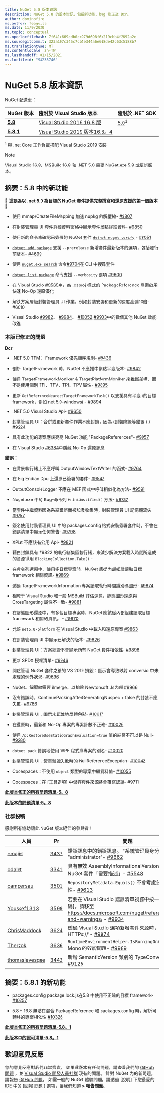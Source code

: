 ```yaml
---
title: NuGet 5.8 版本資訊
description: NuGet 5.8 的版本資訊，包括新功能、bug 修正及 Dcr。
author: dominofire
ms.author: feaguila
ms.date: 11/9/2020
ms.topic: conceptual
ms.openlocfilehash: 7f641c669cdb0cc979d698f6b219cbb4f2692a2e
ms.sourcegitcommit: 323a107c345c7cb4e344a6e6d8de42c63c5188b7
ms.translationtype: MT
ms.contentlocale: zh-TW
ms.lasthandoff: 01/15/2021
ms.locfileid: "98235746"
---
```

# <a name="nuget-58-release-notes"></a>NuGet 5.8 版本資訊

NuGet 配送車：

| NuGet 版本 | 隨附於 Visual Studio 版本 | 隨附於 .NET SDK |
|:---|:---|:---|
| [**5.8**](https://nuget.org/downloads) | [Visual Studio 2019 16.8 版](https://visualstudio.microsoft.com/downloads/) | [5.0](https://dotnet.microsoft.com/download/dotnet-core/5.0)<sup>1</sup> |
| [**5.8.1**](https://nuget.org/downloads) | [Visual Studio 2019 版本16.8。4](https://visualstudio.microsoft.com/downloads/) | |

<sup>1</sup> 與 .net Core 工作負載搭配 Visual Studio 2019 安裝
  
> [!NOTE]
> Visual Studio 16.8、MSBuild 16.8 和 .NET 5.0 需要 NuGet.exe 5.8 或更新版本。


## <a name="summary-whats-new-in-58"></a>摘要：5.8 中的新功能
🎉 **這是為以 .net 5.0 為目標的 NuGet 套件提供完整撰寫和還原支援的第一個版本** 🎉

* 使用 mmap/CreateFileMapping 加速 nupkg 的解壓縮- [#9807](https://github.com/NuGet/Home/issues/9807)

* 在封裝管理員 UI 套件詳細資料窗格中顯示套件弱點詳細資料- [#9850](https://github.com/NuGet/Home/issues/9850)

* 使用新的命令來確認已簽署的 NuGet 套件 [`dotnet nuget verify`](https://docs.microsoft.com/dotnet/core/tools/dotnet-nuget-verify) - [#8051](https://github.com/NuGet/Home/issues/8051)

* [`dotnet add package`](https://docs.microsoft.com/dotnet/core/tools/dotnet-add-package#:~:text=dotnet%20add%20package%201%20Name%202%20Synopsis%203,when%20targeting%20a%20specific%20framework.%20...%206%20Examples) 支援 `--prerelease` 新增套件最新版本的選項，包括發行前版本- [#4699](https://github.com/NuGet/Home/issues/4699)

* 使用 [`nuget.exe search`](https://docs.microsoft.com/nuget/reference/cli-reference/cli-ref-search) 命令[#9704](https://github.com/NuGet/Home/issues/9704)在 CLI 中搜尋套件

* [`dotnet list package`](https://docs.microsoft.com/dotnet/core/tools/dotnet-list-package) 命令支援 `--verbosity` 選項 [#9600](https://github.com/NuGet/Home/issues/9600)

* 在 Visual Studio [#9565](https://github.com/NuGet/Home/issues/9565)中，為 .csproj 樣式的 PackageReference 專案啟用快速 No-Op 還原優化

* 解決方案層級封裝管理員 UI 作業，例如封裝安裝和更新的速度高達10倍- [#6010](https://github.com/NuGet/Home/issues/6010)

* Visual Studio [#9982](https://github.com/NuGet/Home/issues/9982)、 [#9984](https://github.com/NuGet/Home/issues/9984)、 [#10052](https://github.com/NuGet/Home/issues/10052) [#9903](https://github.com/NuGet/Home/issues/9903)中的數個其他 NuGet 效能改進


### <a name="issues-fixed-in-this-release"></a>本版已修正的問題

**Dcr**

* .NET 5.0 TFM： Framework 優先順序規則- [#9436](https://github.com/NuGet/Home/issues/9436)

* 剖析 TargetFramework 時，NuGet 不應推中斷點平臺版本- [#9842](https://github.com/NuGet/Home/issues/9842)

* 使用 TargetFrameworkMoniker & TargetPlatformMoniker 來推斷架構，而不是使用個別 TFI、TFV、TPI、TPV 屬性- [#9895](https://github.com/NuGet/Home/issues/9895)

* 更新 `GetReferenceNearestTargetFrameworkTask()` 以支援具有平臺 (的目標 framework，例如 net 5.0-windows) - [#9894](https://github.com/NuGet/Home/issues/9894)

* .NET 5.0 Visual Studio Api- [#9650](https://github.com/NuGet/Home/issues/9650)

* 封裝管理員 UI：合併或更新套件作業不應封鎖，因為 (封裝降級等錯誤 ) ） [#9224](https://github.com/NuGet/Home/issues/9224)

* 具有此功能的專案應該亮亮 NuGet 功能;"PackageReferences"- [#9957](https://github.com/NuGet/Home/issues/9957)

* 在 Visual Studio [#6384](https://github.com/NuGet/Home/issues/6384)中隱藏 No-Op 還原訊息

**錯誤：**

* 在背景執行緒上不應呼叫 OutputWindowTextWriter 的函式- [#9764](https://github.com/NuGet/Home/issues/9764)

* 在 Big Endian Cpu 上還原已簽署的套件- [#9547](https://github.com/NuGet/Home/issues/9547)

* OutputConsoleLogger 不應在 MEF 函式中呼叫相似化為方法- [#9591](https://github.com/NuGet/Home/issues/9591)

* Nuget.exe 中的 Bug-命令列 `PrintJustified()` 方法- [#9737](https://github.com/NuGet/Home/issues/9737)

* 當套件中繼資料因為系結錯誤而被垃圾收集時，封裝管理員 UI 記憶體流失 [#9757](https://github.com/NuGet/Home/issues/9757)

* 簽名使用封裝管理員 UI 中的 packages.config 格式安裝簽署套件時，不會在錯誤清單中顯示任何警告- [#9798](https://github.com/NuGet/Home/issues/9798)

* XPlat 不應該有公用 Api- [#9821](https://github.com/NuGet/Home/issues/9821)

* 藉由封鎖具有 #9822 的執行緒集區執行緒，來減少解決方案載入時間所造成的資源爭用 `BlockingCollection.Take()`  -  [](https://github.com/NuGet/Home/issues/9822)

* 在命令列還原中，使用多目標專案時，NuGet 應從內部組建讀取目標 framework 相關資訊- [#9869](https://github.com/NuGet/Home/issues/9869)

* 透過 TargetFrameworkInformation 專案讀取執行時間識別碼圖形- [#9874](https://github.com/NuGet/Home/issues/9874)

* 相較于 Visual Studio 和一般 MSBuild 評估還原，靜態圖形還原與 CrossTargeting 屬性不一致- [#9881](https://github.com/NuGet/Home/issues/9881)

* 在靜態圖形還原中，有多個目標專案時，NuGet 應該從內部組建讀取目標 framework 相關的資訊。 - [#9870](https://github.com/NuGet/Home/issues/9870)

* 允許 `net5.0-platform` 在 Visual Studio 中載入和還原專案 [#9863](https://github.com/NuGet/Home/issues/9863)

* 在封裝管理員 UI 中顯示已解決的版本- [#9826](https://github.com/NuGet/Home/issues/9826)

* 封裝管理員 UI：方案總管不會顯示所有 NuGet 套件相依性- [#9898](https://github.com/NuGet/Home/issues/9898)

* 更新 SPDX 授權清單- [#9946](https://github.com/NuGet/Home/issues/9946)

* 開啟管理 NuGet 套件之後的 VS 2019 損毀：圖示會導致映射 conversio 中未處理的例外狀況- [#9696](https://github.com/NuGet/Home/issues/9696)

* NuGet。解壓縮需要 ilmerge，以排除 Newtonsoft.Js內部 [#9966](https://github.com/NuGet/Home/issues/9966)

* 沒有錯誤時，ContinuePackingAfterGeneratingNuspec = false 的封裝不應失敗- [#9786](https://github.com/NuGet/Home/issues/9786)

* 封裝管理員 UI：圖示未正確地反轉色彩- [#10017](https://github.com/NuGet/Home/issues/10017)

* 在還原時，最新和 No-Op 專案的專案計數不正確- [#10026](https://github.com/NuGet/Home/issues/10026)

* 使用 `/p:RestoreUseStaticGraphEvaluation=true` 值的結果不可以是 Null- [#9280](https://github.com/NuGet/Home/issues/9280)

* `dotnet pack` 錯誤地使用 WPF 程式庫專案的別名- [#10020](https://github.com/NuGet/Home/issues/10020)

* 封裝管理員 UI：簽章驗證失敗時的 NullReferenceException- [#10042](https://github.com/NuGet/Home/issues/10042)

* Codespaces：不使用 `object` 類型的專案中繼資料值- [#10055](https://github.com/NuGet/Home/issues/10055)

* Codespaces：在 [工具選項] 中儲存套件來源將會覆寫認證- [#9711](https://github.com/NuGet/Home/issues/9711)


**[此版本修正的所有問題清單-5。8](https://app.zenhub.com/workspaces/nuget-client-team-55aec9a240305cf007585881/reports/release?release=5f03519b777e78b4ffb2edeb)**

**[此版本的問題清單-5。8](https://github.com/NuGet/NuGet.Client/compare/5.7.0.6726...5.8.0.6930)**

### <a name="community-contributions"></a>社群投稿

感謝所有協助讓此 NuGet 版本絕佳的參與者！

|人員|Pr|問題|
|----|----|----|
[omajid](https://github.com/omajid) | [3437](https://github.com/NuGet/NuGet.Client/pull/3437) | 錯誤訊息中的錯誤訊息。 "系統管理員身分" 而不是 "administrator"- [#9662](https://github.com/NuGet/Home/issues/9662)
[odalet](https://github.com/odalet) | [3341](https://github.com/NuGet/NuGet.Client/pull/3341) | 具有無效 AssemblyInformationalVersion 報告的 NuGet 套件「需要描述」- [#5548](https://github.com/NuGet/Home/issues/5548)
[campersau](https://github.com/campersau) | [3501](https://github.com/NuGet/NuGet.Client/pull/3501) | `RepositoryMetadata.Equals()` 不會考慮分支和認可屬性- [#9613](https://github.com/NuGet/Home/issues/9613)
[Youssef1313](https://github.com/Youssef1313) | [3599](https://github.com/NuGet/NuGet.Client/pull/3599) | 若要在 Visual Studio 錯誤清單視窗中按一下 [NU 程式碼]，請移至 https://docs.microsoft.com/nuget/reference/errors-and-warnings/  -  [#9934](https://github.com/NuGet/Home/issues/9934)
[ChrisMaddock](https://github.com/ChrisMaddock) | [3624](https://github.com/NuGet/NuGet.Client/pull/3624) | 透過 Visual Studio 選項新增套件來源時，請使用 ' HTTPs://'- [#9974](https://github.com/NuGet/Home/issues/9974)
[Therzok](https://github.com/Therzok) | [3636](https://github.com/NuGet/NuGet.Client/pull/3636) | `RuntimeEnvironmentHelper.IsRunningOnVisualStudio` Mono 的效能問題- [#9989](https://github.com/NuGet/Home/issues/9989)
[thomaslevesque](https://github.com/thomaslevesque) | [3442](https://github.com/NuGet/NuGet.Client/pull/3442) | 新增 SemanticVersion 類別的 TypeConverter- [#9125](https://github.com/NuGet/Home/issues/9125)

## <a name="summary-whats-new-in-581"></a>摘要：5.8.1 的新功能

* packages.config package.lock.js在5.8 中使用不正確的目標 framework- [#10257](https://github.com/NuGet/Home/issues/10257)

* 5.8 + 16.8 無法在混合 PackageReference 和 packages.config 時，解析可轉移的專案相依性 [#10326](https://github.com/NuGet/Home/issues/10326)

**[此版本修正的所有問題清單-5.8。1](https://app.zenhub.com/workspaces/nuget-client-team-55aec9a240305cf007585881/reports/release?release=5ff7aeae16150e3b19910391)**

**[此版本中的認可清單-5.8。1](https://github.com/NuGet/NuGet.Client/compare/5.8.0.6930...5.8.1.7021)**

## <a name="feedback-welcome"></a>歡迎意見反應

您的意見反應對我們非常寶貴。  如果此版本有任何問題，請查看我們的 [GitHub 問題](https://github.com/NuGet/Home/issues) ，並 [Visual Studio 開發人員社群](https://developercommunity.visualstudio.com/) 現有的問題。  針對 NuGet 內的新問題，請報告 [GitHub 問題](https://github.com/NuGet/Home/issues/new)。
如需一般的 NuGet 體驗問題，請透過 [說明] 下您最愛的 IDE 中的 [回報 [問題](https://docs.microsoft.com/visualstudio/ide/how-to-report-a-problem-with-visual-studio) ] 選項，讓我們知道 **> 報告問題**。

